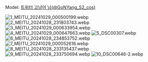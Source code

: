 ﻿---
dddd: 2024.09.15 rz d룸 파판 그라하 티아
nickname: 고냥어
sns_type: x
sns_id: GoNYang_S2_cos
---

<a name="GoNYang_S2_cos"></a>
Model: <a href="https://x.com/GoNYang_S2_cos" target="_blank">트위터 고냥어 님(@GoNYang_S2_cos)</a>

![1_MEITU_20241029_000500199.webp](/assets/img/2024/09-15/고냥어/1_MEITU_20241029_000500199.webp)
![2_MEITU_20241028_231803743.webp](/assets/img/2024/09-15/고냥어/2_MEITU_20241028_231803743.webp)
![3_MEITU_20241029_000633954.webp](/assets/img/2024/09-15/고냥어/3_MEITU_20241029_000633954.webp)
![4_MEITU_20241029_000647663.webp](/assets/img/2024/09-15/고냥어/4_MEITU_20241029_000647663.webp)
![5_DSC00307.webp](/assets/img/2024/09-15/고냥어/5_DSC00307.webp)
![6_MEITU_20241028_234853752.webp](/assets/img/2024/09-15/고냥어/6_MEITU_20241028_234853752.webp)
![7_MEITU_20241029_000052616.webp](/assets/img/2024/09-15/고냥어/7_MEITU_20241029_000052616.webp)
![8_MEITU_20241028_233135437.webp](/assets/img/2024/09-15/고냥어/8_MEITU_20241028_233135437.webp)
![9_MEITU_20241028_233750694.webp](/assets/img/2024/09-15/고냥어/9_MEITU_20241028_233750694.webp)
![10_DSC00646-2.webp](/assets/img/2024/09-15/고냥어/10_DSC00646-2.webp)